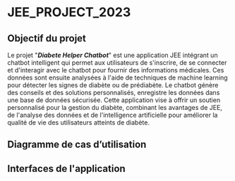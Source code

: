 # JEE_PROJECT_2023
## Objectif du projet

Le projet "<b><i>Diabete Helper Chatbot</i></b>" est une application JEE intégrant un chatbot intelligent qui permet aux utilisateurs de s'inscrire, de se connecter et d'interagir avec le chatbot pour fournir des informations médicales. Ces données sont ensuite analysées à l'aide de techniques de machine learning pour détecter les signes de diabète ou de prédiabète. Le chatbot génère des conseils et des solutions personnalisés, enregistre les données dans une base de données sécurisée. Cette application vise à offrir un soutien personnalisé pour la gestion du diabète, combinant les avantages de JEE, de l'analyse des données et de l'intelligence artificielle pour améliorer la qualité de vie des utilisateurs atteints de diabète.
## Diagramme de cas d’utilisation

## Interfaces de l'application
